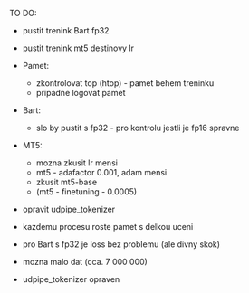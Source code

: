 TO DO:
- pustit trenink Bart fp32
- pustit trenink mt5 destinovy lr

- Pamet:
    - zkontrolovat top (htop) - pamet behem treninku
    - pripadne logovat pamet
- Bart:
    - slo by pustit s fp32 - pro kontrolu jestli je fp16 spravne
- MT5:
    - mozna zkusit lr mensi
    - mt5 - adafactor 0.001, adam mensi
    - zkusit mt5-base
    - (mt5 - finetuning - 0.0005)
- opravit udpipe_tokenizer



- kazdemu procesu roste pamet s delkou uceni
- pro Bart s fp32 je loss bez problemu (ale divny skok)
- mozna malo dat (cca. 7 000 000)
- udpipe_tokenizer opraven
